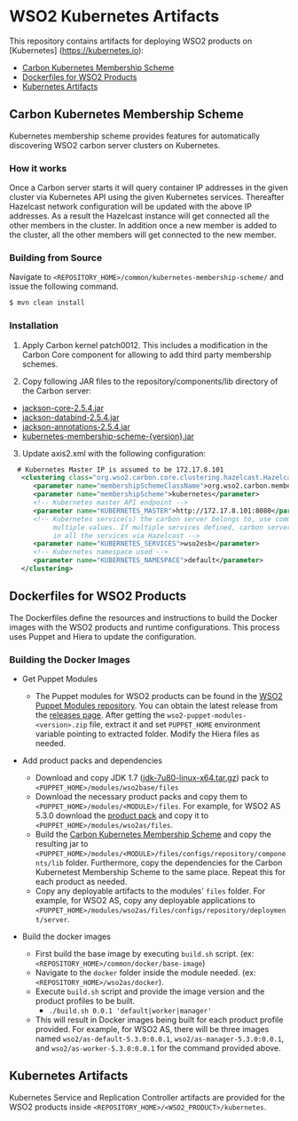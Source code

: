 # WSO2 Kubernetes Artifacts

This repository contains artifacts for deploying WSO2 products on [Kubernetes] (https://kubernetes.io):

- [Carbon Kubernetes Membership Scheme](#carbon-kubernetes-membership-scheme)
- [Dockerfiles for WSO2 Products](#dockerfiles-for-wso2-products)
- [Kubernetes Artifacts](#kubernetes-artifacts)

## Carbon Kubernetes Membership Scheme ##
Kubernetes membership scheme provides features for automatically discovering WSO2 carbon server clusters on Kubernetes.

### How it works
Once a Carbon server starts it will query container IP addresses in the given cluster via Kubernetes API using the given Kubernetes services. Thereafter Hazelcast network configuration will be updated with the above IP addresses. As a result the Hazelcast instance will get connected all the other members in the cluster. In addition once a new member is added to the cluster, all the other members will get connected to the new member.

### Building from Source ###
Navigate to `<REPOSITORY_HOME>/common/kubernetes-membership-scheme/` and issue the following command.
```bash
$ mvn clean install
```

### Installation

1. Apply Carbon kernel patch0012. This includes a modification in the Carbon Core component for
allowing to add third party membership schemes.

2. Copy following JAR files to the repository/components/lib directory of the Carbon server:
  - [jackson-core-2.5.4.jar](http://mvnrepository.com/artifact/com.fasterxml.jackson.core/jackson-core/2.5.4)
  - [jackson-databind-2.5.4.jar](http://mvnrepository.com/artifact/com.fasterxml.jackson.core/jackson-databind/2.5.4)
  - [jackson-annotations-2.5.4.jar](http://mvnrepository.com/artifact/com.fasterxml.jackson.core/jackson-annotations/2.5.4)
  - [kubernetes-membership-scheme-{version}.jar](#building-from-source)

3. Update axis2.xml with the following configuration:

```xml
  # Kubernetes Master IP is assumed to be 172.17.8.101
   <clustering class="org.wso2.carbon.core.clustering.hazelcast.HazelcastClusteringAgent" enable="true">
      <parameter name="membershipSchemeClassName">org.wso2.carbon.membership.scheme.kubernetes.KubernetesMembershipScheme</parameter>
      <parameter name="membershipScheme">kubernetes</parameter>
      <!-- Kubernetes master API endpoint -->
      <parameter name="KUBERNETES_MASTER">http://172.17.8.101:8080</parameter>
      <!-- Kubernetes service(s) the carbon server belongs to, use comma separated values for specifying
           multiple values. If multiple services defined, carbon server will connect to all the members
           in all the services via Hazelcast -->
      <parameter name="KUBERNETES_SERVICES">wso2esb</parameter>
      <!-- Kubernetes namespace used -->
      <parameter name="KUBERNETES_NAMESPACE">default</parameter>
   </clustering>
```


## Dockerfiles for WSO2 Products ##
The Dockerfiles define the resources and instructions to build the Docker images with the WSO2 products and runtime configurations. This process uses Puppet and Hiera to update the configuration.

### Building the Docker Images

* Get Puppet Modules
    - The Puppet modules for WSO2 products can be found in the [WSO2 Puppet Modules repository](https://github.com/wso2/puppet-modules). You can obtain the latest release from the [releases page](https://github.com/wso2/puppet-modules/releases). After getting the `wso2-puppet-modules-<version>.zip` file, extract it and set `PUPPET_HOME` environment variable pointing to extracted folder. Modify the Hiera files as needed.

* Add product packs and dependencies
    - Download and copy JDK 1.7 ([jdk-7u80-linux-x64.tar.gz](http://www.oracle.com/technetwork/java/javase/downloads/jdk7-downloads-1880260.html)) pack to `<PUPPET_HOME>/modules/wso2base/files`
    - Download the necessary product packs and copy them to `<PUPPET_HOME>/modules/<MODULE>/files`. For example, for WSO2 AS 5.3.0 download the [product pack](http://wso2.com/products/application-server/) and copy it to `<PUPPET_HOME>/modules/wso2as/files`.
    - Build the [Carbon Kubernetes Membership Scheme](#carbon-kubernetes-membership-scheme) and copy the resulting jar to `<PUPPET_HOME>/modules/<MODULE>/files/configs/repository/components/lib` folder. Furthermore, copy the dependencies for the Carbon Kubernetest Membership Scheme to the same place. Repeat this for each product as needed.
    - Copy any deployable artifacts to the modules' `files` folder. For example, for WSO2 AS, copy any deployable applications to `<PUPPET_HOME>/modules/wso2as/files/configs/repository/deployment/server`.

* Build the docker images
    - First build the base image by executing `build.sh` script. (ex: `<REPOSITORY_HOME>/common/docker/base-image`)
    - Navigate to the `docker` folder inside the module needed. (ex: `<REPOSITORY_HOME>/wso2as/docker`).
    - Execute `build.sh` script and provide the image version and the product profiles to be built.
        + `./build.sh 0.0.1 'default|worker|manager'`
    - This will result in Docker images being built for each product profile provided. For example, for WSO2 AS, there will be three images named `wso2/as-default-5.3.0:0.0.1`, `wso2/as-manager-5.3.0:0.0.1`, and `wso2/as-worker-5.3.0:0.0.1` for the command provided above.

## Kubernetes Artifacts ##
Kubernetes Service and Replication Controller artifacts are provided for the WSO2 products inside `<REPOSITORY_HOME>/<WSO2_PRODUCT>/kubernetes`.
